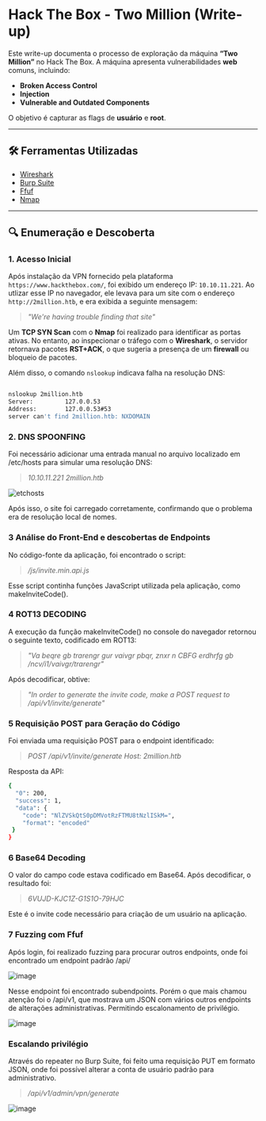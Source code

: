 # Hack The Box - Two Million (Write-up)

Este write-up documenta o processo de exploração da máquina **“Two Million”** no Hack The Box. A máquina apresenta vulnerabilidades **web** comuns, incluindo:

- **Broken Access Control**
- **Injection**
- **Vulnerable and Outdated Components**

O objetivo é capturar as flags de **usuário** e **root**.

---

## 🛠️ Ferramentas Utilizadas

- [Wireshark](https://www.wireshark.org/)
- [Burp Suite](https://portswigger.net/burp)
- [Ffuf](https://github.com/ffuf/ffuf)
- [Nmap](https://nmap.org/)

---

## 🔍 Enumeração e Descoberta

### 1. Acesso Inicial

Após instalação da VPN fornecido pela plataforma `https://www.hackthebox.com/`, foi exibido um endereço IP: `10.10.11.221`. Ao utlizar esse IP no navegador, ele levava para um site com o endereço  `http://2million.htb`, e era exibida a seguinte mensagem:

> *"We're having trouble finding that site"*

Um **TCP SYN Scan** com o **Nmap** foi realizado para identificar as portas ativas. No entanto, ao inspecionar o tráfego com o **Wireshark**, o servidor retornava pacotes **RST+ACK**, o que sugeria a presença de um **firewall** ou bloqueio de pacotes.

Além disso, o comando `nslookup` indicava falha na resolução DNS:

```bash

nslookup 2million.htb
Server:         127.0.0.53
Address:        127.0.0.53#53
server can't find 2million.htb: NXDOMAIN
```
### 2. DNS SPOONFING

Foi necessário adicionar uma entrada manual no arquivo localizado em /etc/hosts para simular uma resolução DNS:

> *10.10.11.221 2million.htb*

![etchosts](https://github.com/user-attachments/assets/238e65d1-4b02-49a5-9ec5-8877f7ce04b8)

Após isso, o site foi carregado corretamente, confirmando que o problema era de resolução local de nomes.


### 3 Análise do Front-End e descobertas de Endpoints

No código-fonte da aplicação, foi encontrado o script:

> */js/invite.min.api.js*

Esse script continha funções JavaScript utilizada pela aplicação, como makeInviteCode().


### 4 ROT13 DECODING

A execução da função makeInviteCode() no console do navegador retornou o seguinte texto, codificado em ROT13:

> *"Va beqre gb trarengr gur vaivgr pbqr, znxr n CBFG erdhrfg gb /ncv/i1/vaivgr/trarengr"*

Após decodificar, obtive: 

> *"In order to generate the invite code, make a POST request to /api/v1/invite/generate"*

### 5 Requisição POST para Geração do Código

Foi enviada uma requisição POST para o endpoint identificado: 

> *POST /api/v1/invite/generate
Host: 2million.htb*

Resposta da API:
```bash
{
  "0": 200,
  "success": 1,
  "data": {
    "code": "NlZVSkQtS0pDMVotRzFTMU8tNzlISkM=",
    "format": "encoded"
 }
}
```

### 6 Base64 Decoding

O valor do campo code estava codificado em Base64. Após decodificar, o resultado foi:

> *6VUJD-KJC1Z-G1S1O-79HJC*

Este é o invite code necessário para criação de um usuário na aplicação.

### 7 Fuzzing com Ffuf

Após login, foi realizado fuzzing para procurar outros endpoints, onde foi encontrado um endpoint padrão /api/

![image](https://github.com/user-attachments/assets/3a6c5e93-48a3-4b7f-bc96-abb0b7a3adfa)

Nesse endpoint foi encontrado subendpoints. Porém o que mais chamou atenção foi o /api/v1, que mostrava um JSON com vários outros endpoints de alterações administrativas. Permitindo escalonamento de privilégio.

![image](https://github.com/user-attachments/assets/084f5cf1-0e3f-435f-b7bc-55cf6fec474c)

### Escalando privilégio

Através do repeater no Burp Suite, foi feito uma requisição PUT em formato JSON, onde foi possível alterar a conta de usuário padrão para administrativo.

> */api/v1/admin/vpn/generate*

![image](https://github.com/user-attachments/assets/70c2dade-e406-4064-bb3a-e286649798ca)
